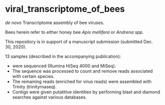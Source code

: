 # viral_transcriptome_of_bees
*de novo* Transcriptome assembly of bee viruses.

Bees herein refer to either honey bee *Apis mellifera* or *Andrena spp.*

This repository is in support of a manuscript submission (submitted Dec. 30, 2020).

13 samples (described in the accompanying publication):
- were sequenced (Illumina HiSeq 4000 and MiSeq).
- The sequence was processed to count and remove reads associated with certain species. 
- The remaining reads (enriched for virus reads) were assembled with Trinity (trinityrnaseq). 
- Contigs were given putatitive identities by performing blast and diamond searches against various databases.

